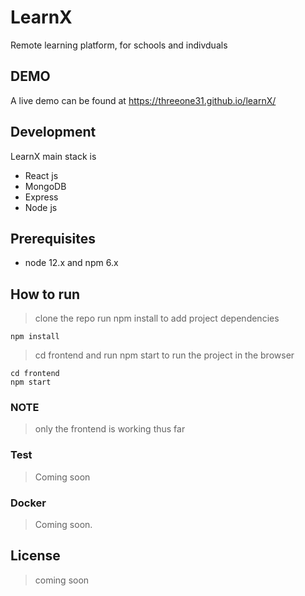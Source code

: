 # LearnX
Remote learning platform, for schools and indivduals 

## DEMO
A live demo can be found at https://threeone31.github.io/learnX/

## Development

LearnX main stack is 

* React js
* MongoDB
* Express
* Node js


## Prerequisites

* node 12.x and npm 6.x

## How to run 
> clone the repo
> run npm install to add project dependencies 

```
npm install
```
> cd frontend and run npm start to run the project in the browser

```
cd frontend
npm start
```
### NOTE
> only the frontend is working thus far

### Test
> Coming soon

### Docker

> Coming soon.

## License

>coming soon

